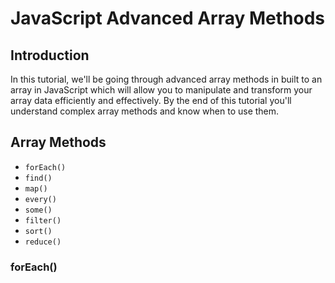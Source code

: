 # JavaScript Advanced Array Methods
## Introduction

In this tutorial, we'll be going through advanced array methods in built to an array in JavaScript which will allow you to manipulate and transform your array data efficiently and effectively. By the end of this tutorial you'll understand complex array methods and know when to use them.

## Array Methods
  - `forEach()`
  - `find()`
  - `map()`
  - `every()`
  - `some()`
  - `filter()`
  - `sort()`
  - `reduce()`
 
### forEach()

